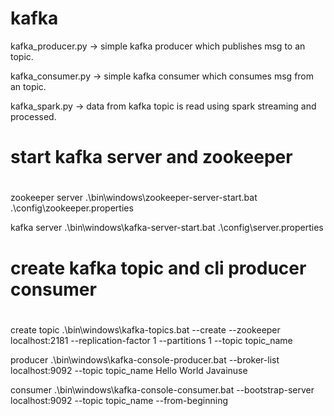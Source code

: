 # kafka


kafka_producer.py -> simple kafka producer which publishes msg to an topic.

kafka_consumer.py -> simple kafka consumer which consumes msg from an topic.

kafka_spark.py -> data from kafka topic is read using spark streaming and processed.

#
# start kafka server and zookeeper
#
zookeeper server
.\bin\windows\zookeeper-server-start.bat .\config\zookeeper.properties

kafka server
.\bin\windows\kafka-server-start.bat .\config\server.properties

#
# create kafka topic and cli producer consumer
#

create topic
.\bin\windows\kafka-topics.bat --create --zookeeper localhost:2181 --replication-factor 1 --partitions 1 --topic topic_name

producer
.\bin\windows\kafka-console-producer.bat --broker-list localhost:9092 --topic topic_name
Hello World Javainuse

consumer
.\bin\windows\kafka-console-consumer.bat --bootstrap-server localhost:9092 --topic topic_name --from-beginning



